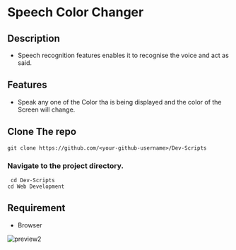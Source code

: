 # Speech Color Changer

## Description
- Speech recognition features enables it to recognise the voice and act as said.

## Features
- Speak any one of the Color tha is being displayed and the color of the Screen will change.

## Clone The repo
` git clone https://github.com/<your-github-username>/Dev-Scripts `
### Navigate to the project directory.
` cd Dev-Scripts`   
`cd Web Development`      

## Requirement
- Browser

![preview2](https://user-images.githubusercontent.com/72241207/170670776-0fe23cf8-f97f-4051-812b-2cf6ca1c2a3c.gif)
